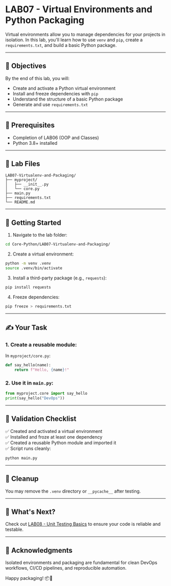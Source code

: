 # LAB07 - Virtual Environments and Python Packaging

Virtual environments allow you to manage dependencies for your projects in isolation. In this lab, you'll learn how to use `venv` and `pip`, create a `requirements.txt`, and build a basic Python package.

---

## 🎯 Objectives

By the end of this lab, you will:
- Create and activate a Python virtual environment
- Install and freeze dependencies with `pip`
- Understand the structure of a basic Python package
- Generate and use `requirements.txt`

---

## 🧰 Prerequisites

- Completion of LAB06 (OOP and Classes)
- Python 3.8+ installed

---

## 📁 Lab Files

```
LAB07-Virtualenv-and-Packaging/
├── myproject/
│   ├── __init__.py
│   └── core.py
├── main.py
├── requirements.txt
└── README.md
```

---

## 🚀 Getting Started

1. Navigate to the lab folder:
```bash
cd Core-Python/LAB07-Virtualenv-and-Packaging/
```

2. Create a virtual environment:
```bash
python -m venv .venv
source .venv/bin/activate
```

3. Install a third-party package (e.g., `requests`):
```bash
pip install requests
```

4. Freeze dependencies:
```bash
pip freeze > requirements.txt
```

---

## ✍️ Your Task

### 1. Create a reusable module:
In `myproject/core.py`:
```python
def say_hello(name):
    return f"Hello, {name}!"
```

### 2. Use it in `main.py`:
```python
from myproject.core import say_hello
print(say_hello("DevOps"))
```

---

## 🧪 Validation Checklist

✅ Created and activated a virtual environment  
✅ Installed and froze at least one dependency  
✅ Created a reusable Python module and imported it  
✅ Script runs cleanly:
```bash
python main.py
```

---

## 🧹 Cleanup
You may remove the `.venv` directory or `__pycache__` after testing.

---

## 💬 What's Next?
Check out [LAB08 - Unit Testing Basics](../LAB08-Unit-Testing-Basics/) to ensure your code is reliable and testable.

---

## 🙏 Acknowledgments
Isolated environments and packaging are fundamental for clean DevOps workflows, CI/CD pipelines, and reproducible automation.

Happy packaging! 📦🐍

